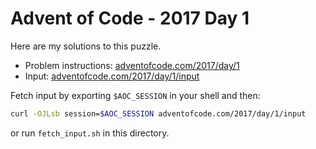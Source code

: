 # Advent of Code - 2017 Day 1
Here are my solutions to this puzzle.

* Problem instructions: [adventofcode.com/2017/day/1](https://adventofcode.com/2017/day/1)
* Input: [adventofcode.com/2017/day/1/input](https://adventofcode.com/2017/day/1/input)

Fetch input by exporting `$AOC_SESSION` in your shell and then:
```bash
curl -OJLsb session=$AOC_SESSION adventofcode.com/2017/day/1/input
```

or run `fetch_input.sh` in this directory.
